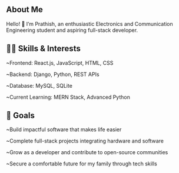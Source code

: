 About Me
---
Hello! 👋 I’m Prathish, an enthusiastic Electronics and Communication Engineering student and aspiring full-stack developer.

👨‍💻 Skills & Interests
---

 ~Frontend: React.js, JavaScript, HTML, CSS

 ~Backend: Django, Python, REST APIs

 ~Database: MySQL, SQLite

 ~Current Learning: MERN Stack, Advanced Python

🎯 Goals
---

 ~Build impactful software that makes life easier

 ~Complete full-stack projects integrating hardware and software

 ~Grow as a developer and contribute to open-source communities

 ~Secure a comfortable future for my family through tech skills




